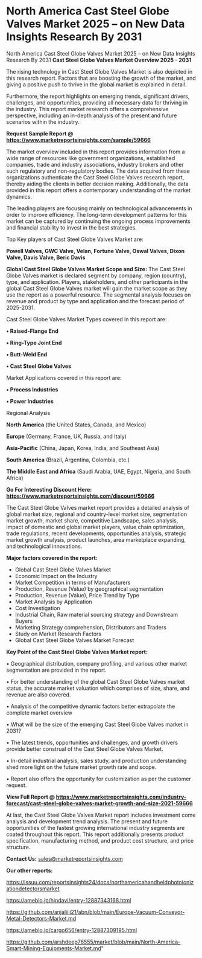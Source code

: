 # North America Cast Steel Globe Valves Market 2025 – on New Data Insights Research By 2031
 North America Cast Steel Globe Valves Market 2025 – on New Data Insights Research By 2031
<Strong> Cast Steel Globe Valves Market Overview 2025 - 2031</strong>

The rising technology in Cast Steel Globe Valves Market is also depicted in this research report. Factors that are boosting the growth of the market, and giving a positive push to thrive in the global market is explained in detail.

Furthermore, the report highlights on emerging trends, significant drivers, challenges, and opportunities, providing all necessary data for thriving in the industry. This report market research offers a comprehensive perspective, including an in-depth analysis of the present and future scenarios within the industry.

<strong>Request Sample Report @ <a href=https://www.marketreportsinsights.com/sample/59666>https://www.marketreportsinsights.com/sample/59666</a></strong>

The market overview included in this report provides information from a wide range of resources like government organizations, established companies, trade and industry associations, industry brokers and other such regulatory and non-regulatory bodies. The data acquired from these organizations authenticate the Cast Steel Globe Valves research report, thereby aiding the clients in better decision making. Additionally, the data provided in this report offers a contemporary understanding of the market dynamics.

The leading players are focusing mainly on technological advancements in order to improve efficiency. The long-term development patterns for this market can be captured by continuing the ongoing process improvements and financial stability to invest in the best strategies.

Top Key players of Cast Steel Globe Valves Market are:

<strong>Powell Valves, GWC Valve, Velan, Fortune Valve, Oswal Valves, Dixon Valve, Davis Valve, Beric Davis</strong>

<strong><b>Global Cast Steel Globe Valves Market Scope and Size:</b></strong>
The Cast Steel Globe Valves market is declared segment by company, region (country), type, and application. Players, stakeholders, and other participants in the global Cast Steel Globe Valves market will gain the market scope as they use the report as a powerful resource. The segmental analysis focuses on revenue and product by type and application and the forecast period of 2025-2031.

Cast Steel Globe Valves Market Types covered in this report are:

<strong>• Raised-Flange End

• Ring-Type Joint End

• Butt-Weld End

• Cast Steel Globe Valves</strong>

Market Applications covered in this report are:

<strong>• Process Industries

• Power Industries</strong> 

Regional Analysis

<strong>North America</strong> (the United States, Canada, and Mexico)

<strong>Europe</strong> (Germany, France, UK, Russia, and Italy)

<strong>Asia-Pacific</strong> (China, Japan, Korea, India, and Southeast Asia)

<strong>South America</strong> (Brazil, Argentina, Colombia, etc.)

<strong>The Middle East and Africa</strong> (Saudi Arabia, UAE, Egypt, Nigeria, and South Africa)

<strong>Go For Interesting Discount Here: <a href=https://www.marketreportsinsights.com/discount/59666>https://www.marketreportsinsights.com/discount/59666</a></strong>

The Cast Steel Globe Valves market report provides a detailed analysis of global market size, regional and country-level market size, segmentation market growth, market share, competitive Landscape, sales analysis, impact of domestic and global market players, value chain optimization, trade regulations, recent developments, opportunities analysis, strategic market growth analysis, product launches, area marketplace expanding, and technological innovations.

<strong><b>Major factors covered in the report:</b></strong>
<ul>
  <li>Global Cast Steel Globe Valves Market </li>
  <li>Economic Impact on the Industry</li>
  <li>Market Competition in terms of Manufacturers</li>
  <li>Production, Revenue (Value) by geographical segmentation</li>
  <li>Production, Revenue (Value), Price Trend by Type</li>
  <li>Market Analysis by Application</li>
  <li>Cost Investigation</li>
  <li>Industrial Chain, Raw material sourcing strategy and Downstream Buyers</li>
  <li>Marketing Strategy comprehension, Distributors and Traders</li>
  <li>Study on Market Research Factors</li>
  <li>Global Cast Steel Globe Valves Market Forecast</li>
</ul>

<strong><b>Key Point of the Cast Steel Globe Valves Market report:</b></strong>

• Geographical distribution, company profiling, and various other market segmentation are provided in the report.

• For better understanding of the global Cast Steel Globe Valves market status, the accurate market valuation which comprises of size, share, and revenue are also covered.

• Analysis of the competitive dynamic factors better extrapolate the complete market overview

• What will be the size of the emerging Cast Steel Globe Valves market in 2031?

• The latest trends, opportunities and challenges, and growth drivers provide better construal of the Cast Steel Globe Valves Market.

• In-detail industrial analysis, sales study, and production understanding shed more light on the future market growth rate and scope.

• Report also offers the opportunity for customization as per the customer request.

<strong><b>View Full Report @ <a href=https://www.marketreportsinsights.com/industry-forecast/cast-steel-globe-valves-market-growth-and-size-2021-59666>https://www.marketreportsinsights.com/industry-forecast/cast-steel-globe-valves-market-growth-and-size-2021-59666</a></b></strong>


At last, the Cast Steel Globe Valves Market report includes investment come analysis and development trend analysis. The present and future opportunities of the fastest growing international industry segments are coated throughout this report. This report additionally presents product specification, manufacturing method, and product cost structure, and price structure.

<strong>Contact Us:</strong>
sales@marketreportsinsights.com

<strong>Our other reports:</strong>

<a href=https://issuu.com/reportsinsights24/docs/northamericahandheldphotoionizationdetectorsmarket>https://issuu.com/reportsinsights24/docs/northamericahandheldphotoionizationdetectorsmarket</a>

<a href=https://ameblo.jp/hindavi/entry-12887343168.html>https://ameblo.jp/hindavi/entry-12887343168.html</a>

<a href=https://github.com/anjaliiii21/abn/blob/main/Europe-Vacuum-Conveyor-Metal-Detectors-Market.md>https://github.com/anjaliiii21/abn/blob/main/Europe-Vacuum-Conveyor-Metal-Detectors-Market.md</a>

<a href=https://ameblo.jp/cargo656/entry-12887309195.html>https://ameblo.jp/cargo656/entry-12887309195.html</a>

<a href=https://github.com/arshdeep76555/market/blob/main/North-America-Smart-Mining-Equipments-Market.md>https://github.com/arshdeep76555/market/blob/main/North-America-Smart-Mining-Equipments-Market.md</a>"

